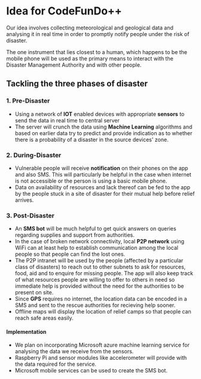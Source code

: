 # Idea for CodeFunDo++

Our idea involves collecting meteorological and geological data and analysing it in real time in order to promptly notify people under the risk of disaster.

The one instrument that lies closest to a human, which happens to be the mobile phone will be used as the primary means to interact with the Disaster Management Authority and with other people.

## Tackling the three phases of disaster

### 1. Pre-Disaster

* Using a network of **IOT** enabled devices with appropriate **sensors** to send the data in real time to central server
* The server will crunch the data using **Machine Learning** algorithms and based on earlier data try to predict and provide indication as to whether there is a probability of a disaster in the source devices' zone.

### 2. During-Disaster

* Vulnerable people will receive **notification** on their phones on the app and also SMS. This will particularly be helpful in the case when internet is not accessible or the person is using a basic mobile phone.
* Data on availability of resources and lack thereof can be fed to the app by the people stuck in a site of disaster for their mutual help before relief arrives.

### 3. Post-Disaster

* An **SMS bot** will be much helpful to get quick answers on queries regarding supplies and support from authorities.
* In the case of broken network connectivity, local **P2P network** using WiFi can at least help to establish communication among the local people so that people can find the lost ones.
* The P2P intranet will be used by the people (affected by a particular class of disasters) to reach out to other subnets to ask for resources, food, aid and to enquire for missing people. The app will also keep track of what resources people are willing to offer to others in need so immediate help is provided without the need for the authorities to be present on site.
* Since **GPS** requires no internet, the location data can be encoded in a SMS and sent to the rescue authorities for recieving help sooner.
* Offline maps will display the location of relief camps so that people can reach safe areas easily.

#### Implementation

* We plan on incorporating Microsoft azure machine learning service for analysing the data we receive from the sensors.
* Raspberry Pi and sensor modules like accelerometer will provide with the data required for the service.
* Microsoft mobile services can be used to create the SMS bot.
